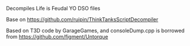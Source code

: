 Decompiles Life is Feudal YO DSO files

Base on https://github.com/ruipin/ThinkTanksScriptDecompiler

Based on T3D code by GarageGames, and consoleDump.cpp is borrowed from https://github.com/figment/Untorque


